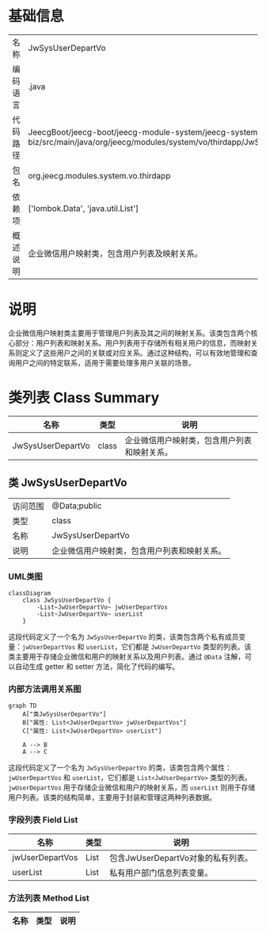 # 基础信息

|      |      |
|------|------|
| 名称 | JwSysUserDepartVo |
| 编码语言 | .java |
| 代码路径 | JeecgBoot/jeecg-boot/jeecg-module-system/jeecg-system-biz/src/main/java/org/jeecg/modules/system/vo/thirdapp/JwSysUserDepartVo.java |
| 包名 | org.jeecg.modules.system.vo.thirdapp |
| 依赖项 | ['lombok.Data', 'java.util.List'] |
| 概述说明 | 企业微信用户映射类，包含用户列表及映射关系。 |

# 说明

企业微信用户映射类主要用于管理用户列表及其之间的映射关系。该类包含两个核心部分：用户列表和映射关系。用户列表用于存储所有相关用户的信息，而映射关系则定义了这些用户之间的关联或对应关系。通过这种结构，可以有效地管理和查询用户之间的特定联系，适用于需要处理多用户关联的场景。

# 类列表 Class Summary

| 名称   | 类型  | 说明 |
|-------|------|-------------|
| JwSysUserDepartVo | class | 企业微信用户映射类，包含用户列表和映射关系。 |



## 类 JwSysUserDepartVo

|      |      |
|------|------|
| 访问范围 | @Data;public |
| 类型 | class |
| 名称 | JwSysUserDepartVo |
| 说明 | 企业微信用户映射类，包含用户列表和映射关系。 |


### UML类图

```mermaid
classDiagram
    class JwSysUserDepartVo {
        -List~JwUserDepartVo~ jwUserDepartVos
        -List~JwUserDepartVo~ userList
    }
```

这段代码定义了一个名为 `JwSysUserDepartVo` 的类，该类包含两个私有成员变量：`jwUserDepartVos` 和 `userList`，它们都是 `JwUserDepartVo` 类型的列表。该类主要用于存储企业微信和用户的映射关系以及用户列表。通过 `@Data` 注解，可以自动生成 getter 和 setter 方法，简化了代码的编写。


### 内部方法调用关系图

```mermaid
graph TD
    A["类JwSysUserDepartVo"]
    B["属性: List<JwUserDepartVo> jwUserDepartVos"]
    C["属性: List<JwUserDepartVo> userList"]

    A --> B
    A --> C
```

这段代码定义了一个名为 `JwSysUserDepartVo` 的类，该类包含两个属性：`jwUserDepartVos` 和 `userList`，它们都是 `List<JwUserDepartVo>` 类型的列表。`jwUserDepartVos` 用于存储企业微信和用户的映射关系，而 `userList` 则用于存储用户列表。该类的结构简单，主要用于封装和管理这两种列表数据。

### 字段列表 Field List

| 名称  | 类型  | 说明 |
|-------|-------|------|
| jwUserDepartVos | List<JwUserDepartVo> | 包含JwUserDepartVo对象的私有列表。 |
| userList | List<JwUserDepartVo> | 私有用户部门信息列表变量。 |

### 方法列表 Method List

| 名称  | 类型  | 说明 |
|-------|-------|------|




